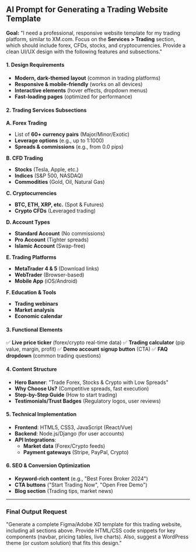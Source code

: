 ## AI Prompt for Generating a Trading Website Template

**Goal:**
"I need a professional, responsive website template for my trading platform, similar to XM.com. Focus on the **Services > Trading** section, which should include forex, CFDs, stocks, and cryptocurrencies. Provide a clean UI/UX design with the following features and subsections."

#### 1. Design Requirements
- **Modern, dark-themed layout** (common in trading platforms)
- **Responsive & mobile-friendly** (works on all devices)
- **Interactive elements** (hover effects, dropdown menus)
- **Fast-loading pages** (optimized for performance)

#### 2. Trading Services Subsections
**A. Forex Trading**
   - List of **60+ currency pairs** (Major/Minor/Exotic)
   - **Leverage options** (e.g., up to 1:1000)
   - **Spreads & commissions** (e.g., from 0.0 pips)

**B. CFD Trading**
   - **Stocks** (Tesla, Apple, etc.)
   - **Indices** (S&P 500, NASDAQ)
   - **Commodities** (Gold, Oil, Natural Gas)

**C. Cryptocurrencies**
   - **BTC, ETH, XRP, etc.** (Spot & Futures)
   - **Crypto CFDs** (Leveraged trading)

**D. Account Types**
   - **Standard Account** (No commissions)
   - **Pro Account** (Tighter spreads)
   - **Islamic Account** (Swap-free)

**E. Trading Platforms**
   - **MetaTrader 4 & 5** (Download links)
   - **WebTrader** (Browser-based)
   - **Mobile App** (iOS/Android)

**F. Education & Tools**
   - **Trading webinars**
   - **Market analysis**
   - **Economic calendar**

#### 3. Functional Elements
✅ **Live price ticker** (forex/crypto real-time data)
✅ **Trading calculator** (pip value, margin, profit)
✅ **Demo account signup button** (CTA)
✅ **FAQ dropdown** (common trading questions)

#### 4. Content Structure
- **Hero Banner**: "Trade Forex, Stocks & Crypto with Low Spreads"
- **Why Choose Us?** (Competitive spreads, fast execution)
- **Step-by-Step Guide** (How to start trading)
- **Testimonials/Trust Badges** (Regulatory logos, user reviews)

#### 5. Technical Implementation
- **Frontend**: HTML5, CSS3, JavaScript (React/Vue)
- **Backend**: Node.js/Django (for user accounts)
- **API Integrations**:
   - **Market data** (Forex/Crypto feeds)
   - **Payment gateways** (Stripe, PayPal, Crypto)

#### 6. SEO & Conversion Optimization
- **Keyword-rich content** (e.g., "Best Forex Broker 2024")
- **CTA buttons** ("Start Trading Now", "Open Free Demo")
- **Blog section** (Trading tips, market news)

---

### Final Output Request
"Generate a complete Figma/Adobe XD template for this trading website, including all sections above. Provide HTML/CSS code snippets for key components (navbar, pricing tables, live charts). Also, suggest a WordPress theme (or custom solution) that fits this design."